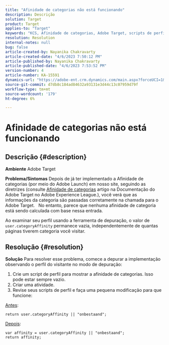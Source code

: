 ```yaml
---
title: "Afinidade de categorias não está funcionando"
description: Descrição
solution: Target
product: Target
applies-to: "Target"
keywords: "KCS, Afinidade de categorias, Adobe Target, scripts de perfil, user.categoryAffinity"
resolution: Resolution
internal-notes: null
bug: false
article-created-by: Nayanika Chakravarty
article-created-date: "4/6/2023 7:50:12 PM"
article-published-by: Nayanika Chakravarty
article-published-date: "4/6/2023 7:53:52 PM"
version-number: 4
article-number: KA-15591
dynamics-url: "https://adobe-ent.crm.dynamics.com/main.aspx?forceUCI=1&pagetype=entityrecord&etn=knowledgearticle&id=a8dd7d38-b4d4-ed11-a7c7-6045bd006b3d"
source-git-commit: d7db8c184ad84632a93131e3d44c13c07959d79f
workflow-type: tm+mt
source-wordcount: '179'
ht-degree: 6%

---
```


# Afinidade de categorias não está funcionando

## Descrição {#description}


<b>Ambiente</b>
Adobe Target

<b>Problema/Sintomas</b>
Depois de já ter implementado a Afinidade de categorias (por meio do Adobe Launch) em nosso site, seguindo as diretrizes (consulte [Afinidade de categorias](https://experienceleague.adobe.com/docs/target/using/audiences/visitor-profiles/category-affinity.html?lang=en "Clique para seguir o link https://experienceleague.adobe.com/docs/target/using/audiences/visitor-profiles/category-affinity.html?lang=en") artigo na Documentação do Adobe Target no Adobe Experience League.), você verá que as informações da categoria são passadas corretamente na chamada para o Adobe Target.
 
No entanto, parece que nenhuma afinidade de categoria está sendo calculada com base nessa entrada.

Ao examinar seu perfil usando a ferramenta de depuração, o valor de `user.categoryAffinity` permanece vazia, independentemente de quantas páginas tiverem categoria você visitar.


## Resolução {#resolution}


<b>Solução</b>
Para resolver esse problema, comece a depurar a implementação observando o perfil do visitante no modo de depuração:

1. Crie um script de perfil para mostrar a afinidade de categorias. Isso pode estar sempre vazio.
2. Criar uma atividade.
3. Revise seus scripts de perfil e faça uma pequena modificação para que funcione:


<u>Antes</u>:


```
return user.categoryAffinity || "onbestaand";
```


<u>Depois</u>:


```
var affinity = user.categoryAffinity || "onbestaand";
return affinity;
```

